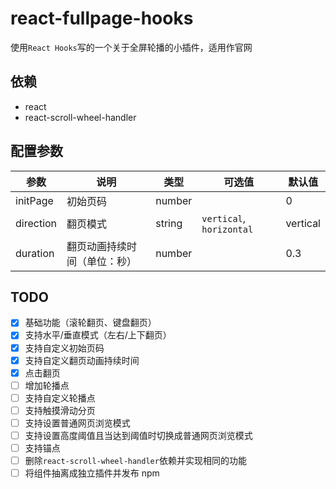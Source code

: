 # react-fullpage-hooks

使用`React Hooks`写的一个关于全屏轮播的小插件，适用作官网

## 依赖

- react
- react-scroll-wheel-handler

## 配置参数

| 参数      | 说明                         | 类型   | 可选值                   | 默认值   |
| --------- | ---------------------------- | ------ | ------------------------ | -------- |
| initPage  | 初始页码                     | number |                          | 0        |
| direction | 翻页模式                     | string | `vertical`, `horizontal` | vertical |
| duration  | 翻页动画持续时间（单位：秒） | number |                          | 0.3      |

## TODO

- [x] 基础功能（滚轮翻页、键盘翻页）
- [x] 支持水平/垂直模式（左右/上下翻页）
- [x] 支持自定义初始页码
- [x] 支持自定义翻页动画持续时间
- [x] 点击翻页
- [ ] 增加轮播点
- [ ] 支持自定义轮播点
- [ ] 支持触摸滑动分页
- [ ] 支持设置普通网页浏览模式
- [ ] 支持设置高度阈值且当达到阈值时切换成普通网页浏览模式
- [ ] 支持锚点
- [ ] 删除`react-scroll-wheel-handler`依赖并实现相同的功能
- [ ] 将组件抽离成独立插件并发布 npm
